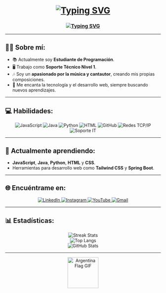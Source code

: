 <h1 align="center">
  <a href="#">
    <img src="https://readme-typing-svg.demolab.com?font=Fira+Code&weight=500&size=28&pause=100&color=FFFFFF&center=true&vCenter=true&width=500&lines=Hola!+👋+Soy+David+Abadíe!" alt="Typing SVG">
  </a>
</h1>
<h3 align="center">
  <a href="#">
    <img src="https://readme-typing-svg.demolab.com?font=Fira+Code&weight=500&size=20&pause=100&color=FFFFFF&center=true&vCenter=true&width=500&lines=Bienvenido+a+mi+perfil+de+GitHub!" alt="Typing SVG">
  </a>
</h3>

---

## 🧑‍💻 Sobre mí:
- 📚 Actualmente soy **Estudiante de Programación**.
- 🖥️ Trabajo como **Soporte Técnico Nivel 1**.
- 🎶 Soy un **apasionado por la música y cantautor**, creando mis propias composiciones.
- 🚀 Me encanta la tecnología y el desarrollo web, siempre buscando nuevos aprendizajes.

---

## 💻 Habilidades:
<p align="center">
  <img src="https://img.shields.io/badge/javascript-%23323330.svg?style=for-the-badge&logo=javascript&logoColor=%23F7DF1E" alt="JavaScript">
  <img src="https://img.shields.io/badge/java-%23ED8B00.svg?style=for-the-badge&logo=java&logoColor=white" alt="Java">
  <img src="https://img.shields.io/badge/python-3670A0?style=for-the-badge&logo=python&logoColor=ffdd54" alt="Python">
  <img src="https://img.shields.io/badge/HTML-%23E34F26.svg?style=for-the-badge&logo=html5&logoColor=white" alt="HTML">
  <img src="https://img.shields.io/badge/GitHub-%23121011.svg?style=for-the-badge&logo=github&logoColor=white" alt="GitHub">
  <img src="https://img.shields.io/badge/TCP%2FIP-%23006BFF.svg?style=for-the-badge&logo=cisco&logoColor=white" alt="Redes TCP/IP">
  <img src="https://img.shields.io/badge/Soporte%20IT-%2300A2FF.svg?style=for-the-badge&logo=windows&logoColor=white" alt="Soporte IT">
</p>

---

## 🌱 Actualmente aprendiendo:
- **JavaScript**, **Java**, **Python**, **HTML** y **CSS**.
- Herramientas para desarrollo web como **Tailwind CSS** y **Spring Boot**.

---

## 🌐 Encuéntrame en:
<p align="center">
  <a href="https://www.linkedin.com/in/david-abadie" target="_blank">
    <img src="https://img.shields.io/badge/LinkedIn-%230077B5.svg?style=for-the-badge&logo=linkedin&logoColor=white" alt="LinkedIn">
  </a>
  <a href="https://www.instagram.com/daviid_abadie" target="_blank">
    <img src="https://img.shields.io/badge/Instagram-%23E4405F.svg?style=for-the-badge&logo=instagram&logoColor=white" alt="Instagram">
  </a>
  <a href="https://www.youtube.com/@davidabadie" target="_blank">
    <img src="https://img.shields.io/badge/YouTube-%23FF0000.svg?style=for-the-badge&logo=YouTube&logoColor=white" alt="YouTube">
  </a>
  <a href="mailto:abadiedaviiid@gmail.com">
    <img src="https://img.shields.io/badge/Gmail-%23D14836.svg?style=for-the-badge&logo=gmail&logoColor=white" alt="Gmail">
  </a>
</p>

---

## 📊 Estadísticas:
<p align="center">
  <img src="https://github-readme-streak-stats.herokuapp.com/?user=David-Abadie&theme=dark&hide_border=false" alt="Streak Stats"><br/>
  <img src="https://github-readme-stats.vercel.app/api/top-langs/?username=David-Abadie&theme=dark&hide_border=false&include_all_commits=true&count_private=true&layout=compact" alt="Top Langs"><br/>
  <img src="https://github-readme-stats.vercel.app/api?username=David-Abadie&show_icons=true&theme=dark&hide_border=false" alt="GitHub Stats">
</p>

---

<p align="center">
  <img src="https://user-images.githubusercontent.com/105942321/204950729-a2e0b19d-9133-4ded-a680-62f76d5248e7.gif" alt="Argentina Flag GIF" width="100" height="100">
</p>
